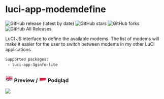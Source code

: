 # luci-app-modemdefine
![GitHub release (latest by date)](https://img.shields.io/github/v/release/4IceG/luci-app-modemdefine?style=flat-square)
![GitHub stars](https://img.shields.io/github/stars/4IceG/luci-app-modemdefine?style=flat-square)
![GitHub forks](https://img.shields.io/github/forks/4IceG/luci-app-modemdefine?style=flat-square)
![GitHub All Releases](https://img.shields.io/github/downloads/4IceG/luci-app-modemdefine/total)

LuCI JS interface to define the available modems. The list of modems will make it easier for the user to switch between modems in my other LuCI applications.

``` bash
Supported packages:
 - luci-app-3ginfo-lite

```

### <img src="https://raw.githubusercontent.com/4IceG/Personal_data/master/dooffy_design_icons_EU_flags_United_Kingdom.png" height="24"> Preview / <img src="https://raw.githubusercontent.com/4IceG/Personal_data/master/dooffy_design_icons_EU_flags_Poland.png" height="24"> Podgląd

![](https://user-images.githubusercontent.com/59826889/249215981-f07d69a2-4e6a-44fe-b216-7ab6cc8f09f2.png)
